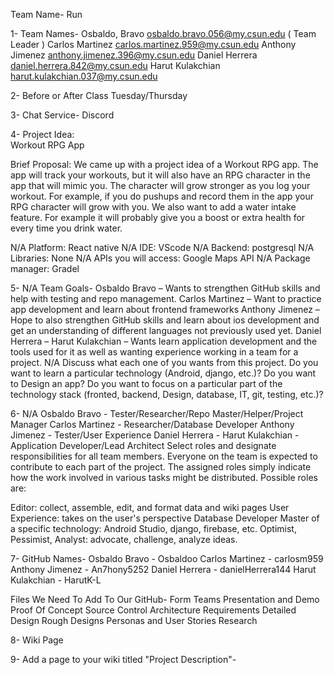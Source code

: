 Team Name- Run

1- 
Team Names-
Osbaldo, Bravo     osbaldo.bravo.056@my.csun.edu   ( Team Leader )
Carlos Martinez    carlos.martinez.959@my.csun.edu
Anthony Jimenez  anthony.jimenez.396@my.csun.edu
Daniel Herrera      daniel.herrera.842@my.csun.edu
Harut Kulakchian  harut.kulakchian.037@my.csun.edu

2-
Before or After Class Tuesday/Thursday 

3-
Chat Service-
Discord

4-
Project Idea:  
Workout RPG App

Brief Proposal: 
We came up with a project idea of a Workout RPG app. The app will 
track your workouts, but it will also have an RPG character in the app 
that will mimic you. The character will grow stronger as you log your 
workout. For example, if you do pushups and record them in the app 
your RPG character will grow with you. We also want to add a water 
intake feature. For example it will probably give you a boost or extra 
health for every time you drink water.

 N/A Platform: React native
 N/A IDE: VScode
 N/A Backend: postgresql
 N/A Libraries: None
 N/A APIs you will access: Google Maps API
 N/A Package manager: Gradel

5- N/A
Team Goals-
Osbaldo Bravo    – Wants to strengthen GitHub skills and help with testing and repo management.
Carlos Martinez  – Want to practice app development and learn about frontend frameworks
Anthony Jimenez  – Hope to also strengthen GitHub skills and learn about ios development and get an understanding of different languages not previously used yet. 
Daniel Herrera   –
Harut Kulakchian – Wants learn application development and the tools used for it as well as wanting experience working in a team for a project.
 N/A Discuss what each one of you wants from this project. Do you want to learn a particular technology (Android, django, etc.)? Do you want to Design an app? Do you want to focus on a particular part of the technology stack (fronted,  backend, Design, database, IT, git, testing, etc.)?


6- N/A
Osbaldo Bravo    - Tester/Researcher/Repo Master/Helper/Project Manager
Carlos Martinez  - Researcher/Database Developer
Anthony Jimenez  - Tester/User Experience
Daniel Herrera   -
Harut Kulakchian - Application Developer/Lead Architect 
Select roles and designate responsibilities for all team members. Everyone on the team is expected to contribute to each part of the project. The assigned roles simply indicate how the work involved in various tasks might be distributed. Possible roles are:

Editor: collect, assemble, edit, and format data and wiki pages
User Experience: takes on the user's perspective
Database Developer
Master of a specific technology: Android Studio, django, firebase, etc.
Optimist, Pessimist, Analyst: advocate, challenge, analyze ideas.

7-
GitHub Names-
Osbaldo Bravo    - Osbaldoo
Carlos Martinez  - carlosm959
Anthony Jimenez  - An7hony5252
Daniel Herrera   - danielHerrera144
Harut Kulakchian - HarutK-L

Files We Need To Add To Our GitHub-
Form Teams 
Presentation and Demo
Proof Of Concept
Source Control
Architecture
Requirements
Detailed Design
Rough Designs
Personas and User Stories
Research


8-
Wiki Page


9-
Add a page to your wiki titled "Project Description"-
